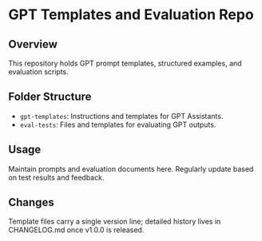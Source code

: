 # GPT Templates and Evaluation Repo

## Overview

This repository holds GPT prompt templates, structured examples, and evaluation scripts.

## Folder Structure

- `gpt-templates`: Instructions and templates for GPT Assistants.
- `eval-tests`: Files and templates for evaluating GPT outputs.

## Usage

Maintain prompts and evaluation documents here. Regularly update based on test results and feedback.

## Changes

Template files carry a single version line; detailed history lives in CHANGELOG.md once v1.0.0 is released.